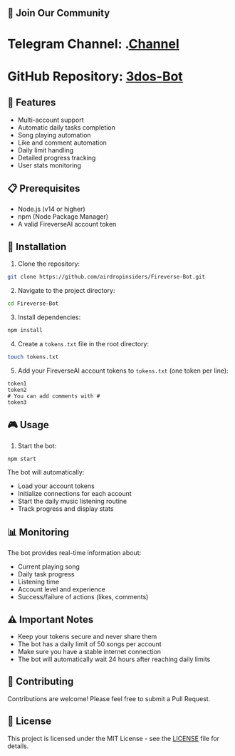 
## 📢 Join Our Community

# Telegram Channel: .[Channel](https://t.me/Offical_Im_kazuha)
# GitHub Repository: [3dos-Bot](https://github.com/Kazuha787/Fureverse-Bot.git)

## 🌟 Features

- Multi-account support
- Automatic daily tasks completion
- Song playing automation
- Like and comment automation
- Daily limit handling
- Detailed progress tracking
- User stats monitoring

## 📋 Prerequisites

- Node.js (v14 or higher)
- npm (Node Package Manager)
- A valid FireverseAI account token

## 🚀 Installation

1. Clone the repository:
```bash
git clone https://github.com/airdropinsiders/Fireverse-Bot.git
```

2. Navigate to the project directory:
```bash
cd Fireverse-Bot
```

3. Install dependencies:
```bash
npm install
```

4. Create a `tokens.txt` file in the root directory:
```bash
touch tokens.txt
```

5. Add your FireverseAI account tokens to `tokens.txt` (one token per line):
```
token1
token2
# You can add comments with #
token3
```

## 🎮 Usage

1. Start the bot:
```bash
npm start
```

The bot will automatically:
- Load your account tokens
- Initialize connections for each account
- Start the daily music listening routine
- Track progress and display stats

## 📊 Monitoring

The bot provides real-time information about:
- Current playing song
- Daily task progress
- Listening time
- Account level and experience
- Success/failure of actions (likes, comments)

## ⚠️ Important Notes

- Keep your tokens secure and never share them
- The bot has a daily limit of 50 songs per account
- Make sure you have a stable internet connection
- The bot will automatically wait 24 hours after reaching daily limits

## 🤝 Contributing

Contributions are welcome! Please feel free to submit a Pull Request.

## 📜 License

This project is licensed under the MIT License - see the [LICENSE](LICENSE) file for details.
